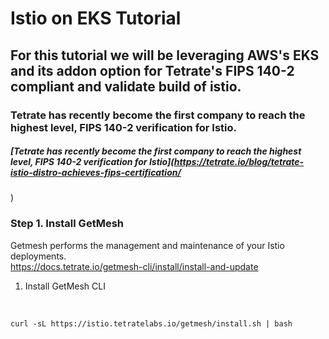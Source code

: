 # Istio on EKS Tutorial 


## For this tutorial we will be leveraging AWS's EKS and its addon option for Tetrate's FIPS 140-2 compliant and validate build of istio.   
### Tetrate has recently become the first company to reach the highest level, FIPS 140-2 verification for Istio.

##### [Tetrate has recently become the first company to reach the highest level, FIPS 140-2 verification for Istio](https://tetrate.io/blog/tetrate-istio-distro-achieves-fips-certification/
)



### Step 1. Install GetMesh
Getmesh performs the management and maintenance of your Istio deployments.  
https://docs.tetrate.io/getmesh-cli/install/install-and-update

1. Install GetMesh CLI 

<br/>

```
curl -sL https://istio.tetratelabs.io/getmesh/install.sh | bash
```
